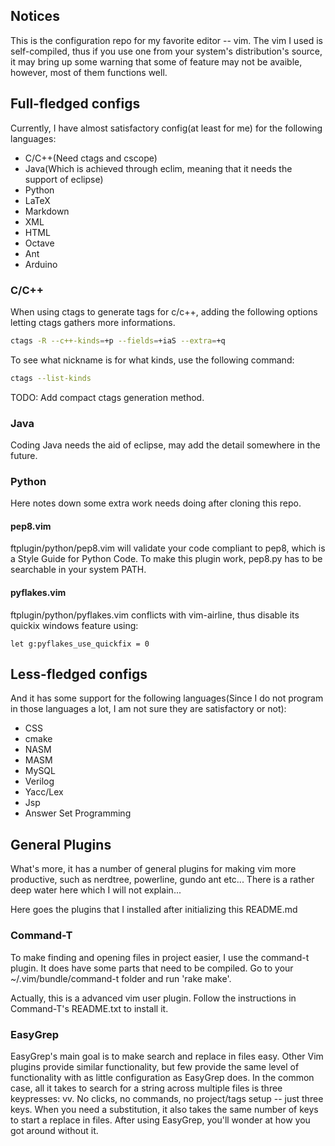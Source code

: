 ## Notices
This is the configuration repo for my favorite editor -- vim. The vim I used is
self-compiled, thus if you use one from your system's distribution's source, it
may bring up some warning that some of feature may not be avaible, however,
most of them functions well.

## Full-fledged configs
Currently, I have almost satisfactory config(at least for me) for the following
languages:

* C/C++(Need ctags and cscope)
* Java(Which is achieved through eclim, meaning that it needs the support of eclipse)
* Python
* LaTeX
* Markdown
* XML
* HTML
* Octave
* Ant
* Arduino

### C/C++
When using ctags to generate tags for c/c++, adding the following options letting
ctags gathers more informations.

```bash
ctags -R --c++-kinds=+p --fields=+iaS --extra=+q
```

To see what nickname is for what kinds, use the following command:

```bash
ctags --list-kinds
```

TODO: Add compact ctags generation method.

### Java
Coding Java needs the aid of eclipse, may add the detail somewhere in the
future.

### Python
Here notes down some extra work needs doing after cloning this repo.

#### pep8.vim
ftplugin/python/pep8.vim will validate your code compliant to pep8, which is a
Style Guide for Python Code. To make this plugin work, pep8.py has to be
searchable in your system PATH.

#### pyflakes.vim
ftplugin/python/pyflakes.vim conflicts with vim-airline, thus disable its
quickix windows feature using:
```vimL
let g:pyflakes_use_quickfix = 0
```

## Less-fledged configs
And it has some support for the following languages(Since I do not program in
those languages a lot, I am not sure they are satisfactory or not):

* CSS
* cmake
* NASM
* MASM
* MySQL
* Verilog
* Yacc/Lex
* Jsp
* Answer Set Programming

## General Plugins
What's more, it has a number of general plugins for making vim more productive,
such as nerdtree, powerline, gundo ant etc... There is a rather deep water
here which I will not explain...

Here goes the plugins that I installed after initializing this README.md

### Command-T
To make finding and opening files in project easier, I use the command-t
plugin. It does have some parts that need to be compiled. Go to your
~/.vim/bundle/command-t folder and run 'rake make'.

Actually, this is a advanced vim user plugin. Follow the instructions in
Command-T's README.txt to install it.

### EasyGrep
EasyGrep's main goal is to make search and replace in files easy.  Other Vim
plugins provide similar functionality, but few provide the same level of
functionality with as little configuration as EasyGrep does.  In the common
case, all it takes to search for a string across multiple files is three
keypresses: <leader>vv.  No clicks, no commands, no project/tags setup -- just
three keys.  When you need a substitution, it also takes the same number of
keys to start a replace in files.  After using EasyGrep, you'll wonder at how
you got around without it.
